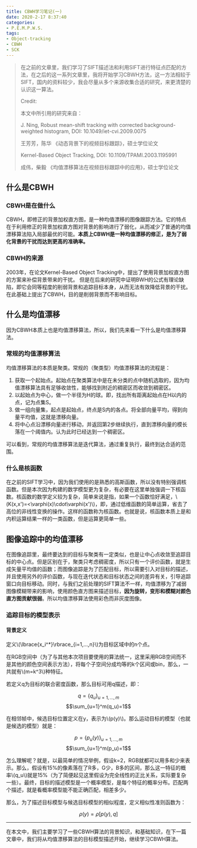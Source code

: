 ```yaml
---
title: CBWH学习笔记(一)
date: 2020-2-17 8:37:40
categories:
- P.E.M.P.W.S.
tags:
- Object-tracking
- CBWH
- SCK
---
```


> 在之前的文章里，我们学习了SIFT描述法和利用SIFT进行特征点匹配的方法，在之后的这一系列文章里，我将开始学习CBWH方法，这一方法相较于SIFT，国内的资料较少，我会尽量从多个来源收集合适的研究，来更清楚的认识这一算法。
> 
> Credit:
> 
> 本文中所引用的研究来自：
> 
> J. Ning, Robust mean-shift tracking with corrected background-weighted histogram, DOI: 10.1049/iet-cvi.2009.0075
> 
> 王芳芳，陈华 《动态背景下的视频目标跟踪》，硕士学位论文
> 
> Kernel-Based Object Tracking, DOI: 10.1109/TPAMI.2003.1195991
> 
> 成伟，柴毅 《均值漂移算法在视频目标跟踪中的应用》，硕士学位论文

## 什么是CBWH

### CBWH是在做什么

CBWH，即修正的背景加权直方图，是一种均值漂移的图像跟踪方法。它的特点在于利用修正的背景加权直方图对背景的影响进行了弱化，从而减少了普通的均值漂移算法陷入局部最优的可能。**本质上CBWH是一种均值漂移的修正，是为了弱化背景的干扰而达到更高的准确率。**

### CBWH的来源

2003年，在论文Kernel-Based Object Tracking中，提出了使用背景加权直方图的方案来补偿背景带来的干扰。
但是在后来的研究中证明BWH的公式有理论缺陷，即它会同等程度的削弱背景和追踪目标本身，从而无法有效降低背景的干扰。在此基础上提出了CBWH，目的是削弱背景而不影响目标。

## 什么是均值漂移

因为CBWH本质上也是均值漂移算法，所以，我们先来看一下什么是均值漂移算法。

### 常规的均值漂移算法

均值漂移算法的本质是聚类。常规的（聚类型）均值漂移算法的流程是：

1. 获取一个起始点。起始点在聚类算法中是在未分类的点中随机选取的，因为均值漂移算法具有足够收敛性，能够找到附近的稠密区而收敛到稠密区。
2. 以起始点为中心，做一个半径为H的球。即，找出所有距离起始点在H以内的点，记为点集S。
3. 做一组向量集，起点是起始点，终点是S内的各点。将全部向量平均，得到向量平均值，这就是漂移向量。
4. 将中心点沿漂移向量进行移动，并返回第2步继续执行，直到漂移向量的模长落在一个阈值内。认为此时已经达到一个稠密区。

可以看到，常规的均值漂移算法是迭代算法，通过重复执行，最终到达合适的范围。

### 什么是核函数

在之前的SIFT学习中，因为我们使用的是熟悉的高斯函数，所以没有特别强调核函数。但是本次因为构建的数学模型更为复杂，有必要在这里单独强调一下核函数。核函数的数学定义较为复杂，简单来说是指，如果一个函数恰好满足，\\(K(x,x')=<\varphi(x)\cdot\varphi(x')\\)，即，通过低维函数的简单运算，省去了高位的非线性变换的操作。这样的函数称为核函数。也就是说，核函数本质上是和内积运算结果一样的一类函数，但是运算更简单一些。

## 图像追踪中的均值漂移

在图像追踪里，最终要达到的目标与聚类有一定类似，也是让中心点收敛至追踪目标的中心点。但是区别在于，聚类只考虑稠密度，所以只有一个评价函数，就是生成矢量平均值的函数；而图像追踪是为了匹配目标，所以需要引入对目标的描述，并且使用另外的评价函数，与现在迭代状态和目标状态之间的差异有关，引导追踪窗口向目标移动。同时，与我们之前处理的SIFT算法不一样，均值漂移为了减弱图像模糊带来的影响，使用颜色直方图来描述目标，**因为旋转，变形和模糊对颜色直方图贡献很弱**。所以均值漂移算法使用彩色而非灰度图像。

### 追踪目标的模型表示

#### 背景定义

定义\\(\lbrace{x_i^*}\rbrace_{i=1,...,n}\\)为目标区域中的n个点。

在RGB空间中（为了与其他本次项目要使用的算法统一，这里采用RGB空间而不是其他的颜色空间表示方法），将每个子空间分成均等的k个区间或bin，那么，一共就有\\(m=k^3\\)种特征。

若定义q为目标的联合密度函数，那么目标可用q描述，即：

$$q=\lbrace{q_u}\rbrace_{u=1,...,m}$$  $$\sum_{u=1}^m(q_u)=1$$

在相邻帧中，候选目标位置定义在y，表示为\\(p(y)\\)。那么运动目标的模型（也就是候选的模型）就是：

$$p=\lbrace{p_u(y)}\rbrace_{u=1,...,m}$$  $$\sum_{u=1}^m(p_u)=1$$

怎么理解呢？就是，以最简单的情况举例，假设k=2，RGB就都可以用多和少来表示。那么，假设有15%的像素落在了R多，G少，B多的区间，那么这一特征的概率\\(q_u\\)就是15%（为了简便起见这里假设为完全线性的正比关系，实际要复杂一些）。最终，目标的描述模型是一个概率模型，是每个特征的概率分布。匹配两个描述，就是看概率模型能不能正确匹配，相差多少。

那么，为了描述目标模型与候选目标模型的相似程度，定义相似性准则函数为：

$$\rho(y)=\rho[p(y),q]$$

---

在本文中，我们主要学习了一些CBWH算法的背景知识，和基础知识，在下一篇文章中，我们将从均值漂移算法的目标模型描述开始，继续学习CBWH算法。
